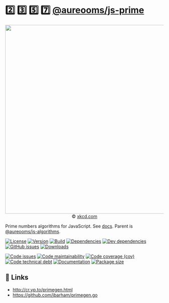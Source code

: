 :two: :three: :five: :seven:
[@aureooms/js-prime](https://aureooms.github.io/js-prime)
==

<p align="center">
<a href="https://xkcd.com/5">
<img src="https://imgs.xkcd.com/comics/blownapart_color.jpg" width="600">
</a><br/>
© <a href="https://xkcd.com">xkcd.com</a>
</p>

Prime numbers algorithms for JavaScript.
See [docs](https://aureooms.github.io/js-prime).
Parent is [@aureooms/js-algorithms](https://github.com/aureooms/js-algorithms).

[![License](https://img.shields.io/github/license/aureooms/js-prime.svg)](https://raw.githubusercontent.com/aureooms/js-prime/main/LICENSE)
[![Version](https://img.shields.io/npm/v/@aureooms/js-prime.svg)](https://www.npmjs.org/package/@aureooms/js-prime)
[![Build](https://img.shields.io/travis/aureooms/js-prime/main.svg)](https://travis-ci.com/aureooms/js-prime/branches)
[![Dependencies](https://img.shields.io/david/aureooms/js-prime.svg)](https://david-dm.org/aureooms/js-prime)
[![Dev dependencies](https://img.shields.io/david/dev/aureooms/js-prime.svg)](https://david-dm.org/aureooms/js-prime?type=dev)
[![GitHub issues](https://img.shields.io/github/issues/aureooms/js-prime.svg)](https://github.com/aureooms/js-prime/issues)
[![Downloads](https://img.shields.io/npm/dm/@aureooms/js-prime.svg)](https://www.npmjs.org/package/@aureooms/js-prime)

[![Code issues](https://img.shields.io/codeclimate/issues/aureooms/js-prime.svg)](https://codeclimate.com/github/aureooms/js-prime/issues)
[![Code maintainability](https://img.shields.io/codeclimate/maintainability/aureooms/js-prime.svg)](https://codeclimate.com/github/aureooms/js-prime/trends/churn)
[![Code coverage (cov)](https://img.shields.io/codecov/c/gh/aureooms/js-prime/main.svg)](https://codecov.io/gh/aureooms/js-prime)
[![Code technical debt](https://img.shields.io/codeclimate/tech-debt/aureooms/js-prime.svg)](https://codeclimate.com/github/aureooms/js-prime/trends/technical_debt)
[![Documentation](https://aureooms.github.io/js-prime/badge.svg)](https://aureooms.github.io/js-prime/source.html)
[![Package size](https://img.shields.io/bundlephobia/minzip/@aureooms/js-prime)](https://bundlephobia.com/result?p=@aureooms/js-prime)

## :link: Links

 - http://cr.yp.to/primegen.html
 - https://github.com/jbarham/primegen.go
